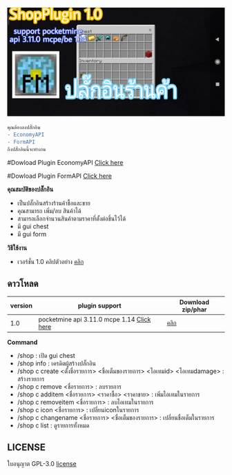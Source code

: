 ![icon](images/1.0/PicsArt_02-18-03.08.04.jpg)


```diff
คุณต้องลงปลั๊กอิน
- EconomyAPI
- FormAPI
ถึงปลั๊กอินนี้จะทำงาน
```

#Dowload Plugin EconomyAPI [Click here](https://poggit.pmmp.io/p/economyapi)

#Dowload Plugin FormAPI [Click here](https://poggit.pmmp.io/p/FormAPI)


**คุณสมบัติของปลั๊กอิน**<br>
- เป็นปลั๊กอินสร้างร้านค้าชื้อและขาย
- คุณสามารถ เพิ่ม/ลบ สินค้าได้
- สามารถเลือกจำนวนสินค้าตามราคาที่ตั้งต่อชิ้นไว้ได้
- มี gui chest
- มี gui form


**วิธีใช้งาน**<br>
- เวอร์ชั่น 1.0 คลิปตัวอย่าง [คลิก](https://youtu.be/Rd7uGpD1tIU)


## ดาวโหลด
| version  | plugin support                        | Download  zip/phar                                                 |
| ---- | ------------------------------------ | ---------------------------------------------------------- |
| 1.0  | pocketmine api 3.11.0 mcpe 1.14 [Click here](https://github.com/pmmp/PocketMine-MP) | [คลิก](https://github.com/HmmHmmmm/ShopPlugin/releases/1.0) |



**Command**<br>
- /shop : เปิด gui chest
- /shop info : เครดิตผู้สร้างปลั๊กอิน
- /shop c create <ตั้งชื่อรายการ> <ชื่อเต็มของรายการ> <ไอเทมid> <ไอเทมdamage> : สร้างรายการ
- /shop c remove <ชื่อรายการ> : ลบรายการ
- /shop c additem <ชื่อรายการ> <ราคาชื้อ> <ราคาขาย> <itemId> <itemDamage> : เพิ่มไอเทมในรายการ
- /shop c removeitem <ชื่อรายการ> <itemId> <itemDamage> : ลบไอเทมในรายการ
- /shop c icon <ชื่อรายการ> <itemId> <itemDamage> : เปลี่ยนiconในรายการ
- /shop c changename <ชื่อรายการ> <ชื่อเต็มของรายการ> : เปลี่ยนชื่อเต็มในรายการ
- /shop c list : ดูรายการทั้งหมด


## LICENSE
ใบอนุญาต GPL-3.0 [license](https://github.com/HmmHmmmm/ShopPlugin/blob/master/LICENSE)